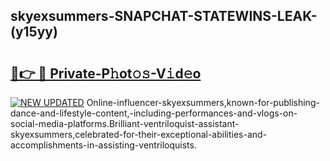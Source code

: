 ## skyexsummers-SNAPCHAT-STATEWINS-LEAK-(y15yy)


# <h2><a href="https://mediaupload.pro?-20M">🔗👉 🔴 Private-P𝚑ot𝚘𝚜-V𝚒d𝚎o</a></h2>

[![NEW UPDATED](https://i.imgur.com/0qMVB7G.gif)](https://mediaupload.pro?-20M)
Online-influencer-skyexsummers,known-for-publishing-dance-and-lifestyle-content,-including-performances-and-vlogs-on-social-media-platforms.Brilliant-ventriloquist-assistant-skyexsummers,celebrated-for-their-exceptional-abilities-and-accomplishments-in-assisting-ventriloquists.  